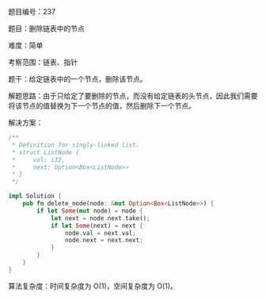 题目编号：237

题目：删除链表中的节点

难度：简单

考察范围：链表、指针

题干：给定链表中的一个节点，删除该节点。

解题思路：由于只给定了要删除的节点，而没有给定链表的头节点，因此我们需要将该节点的值替换为下一个节点的值，然后删除下一个节点。

解决方案：

```rust
/**
 * Definition for singly-linked list.
 * struct ListNode {
 *     val: i32,
 *     next: Option<Box<ListNode>>
 * }
 */

impl Solution {
    pub fn delete_node(node: &mut Option<Box<ListNode>>) {
        if let Some(mut node) = node {
            let next = node.next.take();
            if let Some(next) = next {
                node.val = next.val;
                node.next = next.next;
            }
        }
    }
}
```

算法复杂度：时间复杂度为 O(1)，空间复杂度为 O(1)。